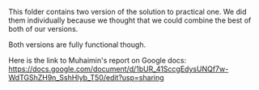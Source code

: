 This folder contains two version of the solution to practical one. We did them individually because we thought that we could combine the best of both of our versions.

Both versions are fully functional though.

Here is the link to Muhaimin's report on Google docs:
https://docs.google.com/document/d/1bUR_41SccgEdysUNQf7w-WdTGShZH9n_SshHIyb_T50/edit?usp=sharing
